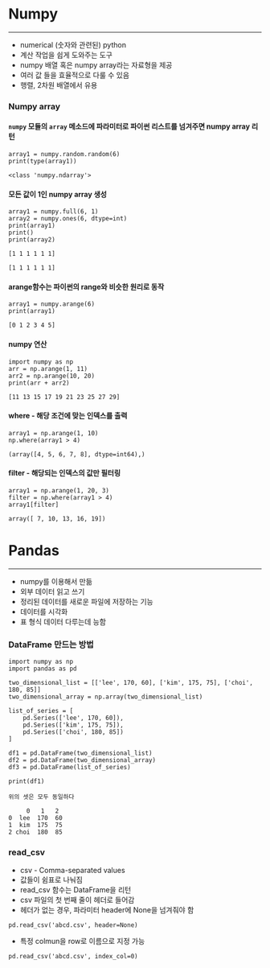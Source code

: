 
# Numpy
---

- numerical (숫자와 관련된)  python
- 계산 작업을 쉽게 도와주는 도구 
- numpy 배열 혹은 numpy array라는 자료형을 제공
- 여러 값 들을 효율적으로 다룰 수 있음
- 행렬, 2차원 배열에서 유용


### Numpy array
#### `numpy` 모듈의 `array` 메소드에 파라미터로 파이썬 리스트를 넘겨주면 numpy array 리턴

```terminal
array1 = numpy.random.random(6)
print(type(array1))
```
`<class 'numpy.ndarray'>`


#### 모든 값이 1인 numpy array 생성
```terminal
array1 = numpy.full(6, 1) 
array2 = numpy.ones(6, dtype=int) 
print(array1) 
print()
print(array2)
```
`[1 1 1 1 1 1]`

`[1 1 1 1 1 1]`


#### arange함수는 파이썬의 range와 비슷한 원리로 동작
```terminal
array1 = numpy.arange(6)
print(array1)
```
`[0 1 2 3 4 5]`


#### numpy 연산
```terminal
import numpy as np
arr = np.arange(1, 11)
arr2 = np.arange(10, 20)
print(arr + arr2)
```
`[11 13 15 17 19 21 23 25 27 29]`


#### where - 해당 조건에 맞는 인덱스를 출력
```terminal
array1 = np.arange(1, 10)
np.where(array1 > 4) 
```
`(array([4, 5, 6, 7, 8], dtype=int64),)`


#### filter - 해당되는 인덱스의 값만 필터링
```terminal
array1 = np.arange(1, 20, 3)
filter = np.where(array1 > 4) 
array1[filter]
```
`array([ 7, 10, 13, 16, 19])`



# Pandas

---

- numpy를 이용해서 만듦
- 외부 데이터 읽고 쓰기
- 정리된 데이터를 새로운 파일에 저장하는 기능
- 데이터를 시각화
- 표 형식 데이터 다루는데 능함


### DataFrame 만드는 방법
```terminal
import numpy as np
import pandas as pd

two_dimensional_list = [['lee', 170, 60], ['kim', 175, 75], ['choi', 180, 85]]
two_dimensional_array = np.array(two_dimensional_list)

list_of_series = [
    pd.Series(['lee', 170, 60]),
    pd.Series(['kim', 175, 75]),
    pd.Series(['choi', 180, 85])
]

df1 = pd.DataFrame(two_dimensional_list)
df2 = pd.DataFrame(two_dimensional_array)
df3 = pd.DataFrame(list_of_series)

print(df1)
```
`위의 셋은 모두 동일하다`
```terminal
     0   1   2
0  lee  170  60
1  kim  175  75
2 choi  180  85
```

### read_csv
- csv - Comma-separated values
- 값들이 쉼표로 나눠짐
- read_csv 함수는 DataFrame을 리턴
- csv 파일의 첫 번째 줄이 헤더로 들어감
- 헤더가 없는 경우, 파라미터 header에 None을 넘겨줘야 함

`pd.read_csv('abcd.csv', header=None)`

- 특정 colmun을 row로 이름으로 지정 가능

`pd.read_csv('abcd.csv', index_col=0)`

  
